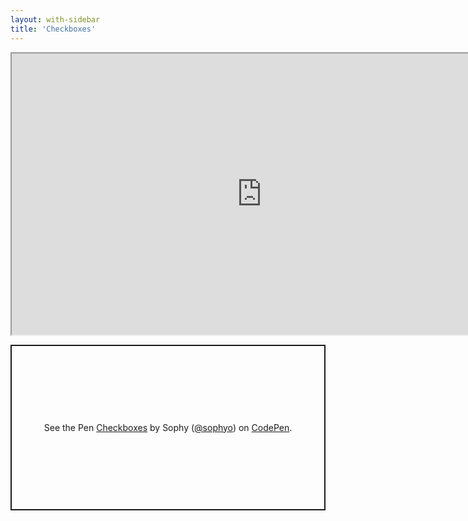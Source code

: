 ```yaml
---
layout: with-sidebar
title: 'Checkboxes'
---
```


<iframe title="Checkboxes components on Figma" width="800" height="450" src="https://www.figma.com/embed?embed_host=share&url=https%3A%2F%2Fwww.figma.com%2Ffile%2FNy8g5fNa6KfnzxV0Jt3PQN%2FComponents%3Fnode-id%3D37%253A9" allowfullscreen></iframe>

<p class="codepen" data-height="265" data-theme-id="default" data-default-tab="css,result" data-user="sophyo" data-slug-hash="yLyrgJN" style="height: 265px; box-sizing: border-box; display: flex; align-items: center; justify-content: center; border: 2px solid; margin: 1em 0; padding: 1em;" data-pen-title="Checkboxes">
  <span>See the Pen <a href="https://codepen.io/sophyo/pen/yLyrgJN">
  Checkboxes</a> by Sophy (<a href="https://codepen.io/sophyo">@sophyo</a>)
  on <a href="https://codepen.io">CodePen</a>.</span>
</p>
<script async src="https://static.codepen.io/assets/embed/ei.js"></script>
